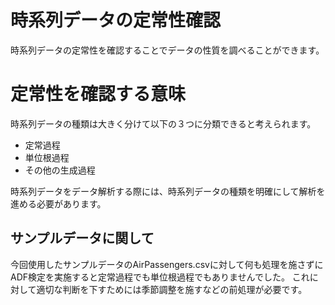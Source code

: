 # 時系列データの定常性確認
時系列データの定常性を確認することでデータの性質を調べることができます。

# 定常性を確認する意味
時系列データの種類は大きく分けて以下の３つに分類できると考えられます。
+ 定常過程
+ 単位根過程
+ その他の生成過程

時系列データをデータ解析する際には、時系列データの種類を明確にして解析を進める必要があります。

## サンプルデータに関して
今回使用したサンプルデータのAirPassengers.csvに対して何も処理を施さずにADF検定を実施すると定常過程でも単位根過程でもありませんでした。
これに対して適切な判断を下すためには季節調整を施すなどの前処理が必要です。
